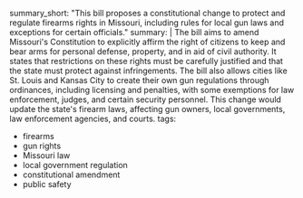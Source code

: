 summary_short: "This bill proposes a constitutional change to protect and regulate firearms rights in Missouri, including rules for local gun laws and exceptions for certain officials."
summary: |
  The bill aims to amend Missouri's Constitution to explicitly affirm the right of citizens to keep and bear arms for personal defense, property, and in aid of civil authority. It states that restrictions on these rights must be carefully justified and that the state must protect against infringements. The bill also allows cities like St. Louis and Kansas City to create their own gun regulations through ordinances, including licensing and penalties, with some exemptions for law enforcement, judges, and certain security personnel. This change would update the state's firearm laws, affecting gun owners, local governments, law enforcement agencies, and courts.
tags:
  - firearms
  - gun rights
  - Missouri law
  - local government regulation
  - constitutional amendment
  - public safety
